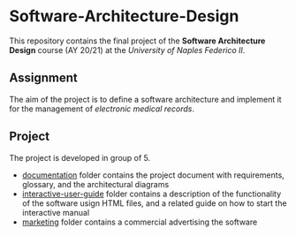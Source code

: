 # Software-Architecture-Design
This repository contains the final project of the **Software Architecture Design** course (AY 20/21) at the *University of Naples Federico II*.

## Assignment
The aim of the project is to define a software architecture and implement it for the management of *electronic medical records*.

## Project
The project is developed in group of 5.

- [documentation](https://github.com/dBenf/Software-Architecture-Design/tree/main/documentation) folder contains the project document with requirements, glossary, and the architectural diagrams
- [interactive-user-guide](https://github.com/dBenf/Software-Architecture-Design/tree/main/interactive-user-guide) folder contains a description of the functionality of the software usign HTML files, and a related guide on how to start the interactive manual
- [marketing](https://github.com/dBenf/Software-Architecture-Design/tree/main/marketing) folder contains a commercial advertising the software
